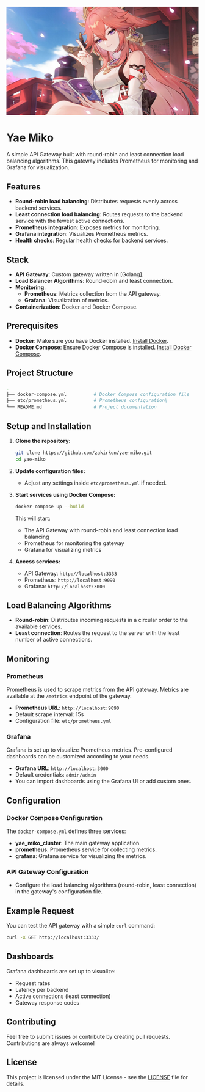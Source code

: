 ![Yae Miko](yae-miko.jpg)  

# Yae Miko

A simple API Gateway built with round-robin and least connection load balancing algorithms. This gateway includes Prometheus for monitoring and Grafana for visualization. 

## Features

- **Round-robin load balancing**: Distributes requests evenly across backend services.
- **Least connection load balancing**: Routes requests to the backend service with the fewest active connections.
- **Prometheus integration**: Exposes metrics for monitoring.
- **Grafana integration**: Visualizes Prometheus metrics.
- **Health checks**: Regular health checks for backend services.

## Stack

- **API Gateway**: Custom gateway written in [Golang].
- **Load Balancer Algorithms**: Round-robin and least connection.
- **Monitoring**: 
  - **Prometheus**: Metrics collection from the API gateway.
  - **Grafana**: Visualization of metrics.
- **Containerization**: Docker and Docker Compose.

## Prerequisites

- **Docker**: Make sure you have Docker installed. [Install Docker](https://docs.docker.com/get-docker/).
- **Docker Compose**: Ensure Docker Compose is installed. [Install Docker Compose](https://docs.docker.com/compose/install/).

## Project Structure

```bash
.
├── docker-compose.yml          # Docker Compose configuration file
├── etc/prometheus.yml          # Prometheus configuration\
└── README.md                   # Project documentation
```

## Setup and Installation

1. **Clone the repository:**

   ```bash
   git clone https://github.com/zakirkun/yae-miko.git
   cd yae-miko
   ```

2. **Update configuration files:**

   - Adjust any settings inside `etc/prometheus.yml` if needed.

3. **Start services using Docker Compose:**

   ```bash
   docker-compose up --build
   ```

   This will start:
   - The API Gateway with round-robin and least connection load balancing
   - Prometheus for monitoring the gateway
   - Grafana for visualizing metrics

4. **Access services:**
   - API Gateway: `http://localhost:3333`
   - Prometheus: `http://localhost:9090`
   - Grafana: `http://localhost:3000`

## Load Balancing Algorithms

- **Round-robin**: Distributes incoming requests in a circular order to the available services.
- **Least connection**: Routes the request to the server with the least number of active connections.

## Monitoring

### Prometheus

Prometheus is used to scrape metrics from the API gateway. Metrics are available at the `/metrics` endpoint of the gateway.

- **Prometheus URL**: `http://localhost:9090`
- Default scrape interval: 15s
- Configuration file: `etc/prometheus.yml`

### Grafana

Grafana is set up to visualize Prometheus metrics. Pre-configured dashboards can be customized according to your needs.

- **Grafana URL**: `http://localhost:3000`
- Default credentials: `admin/admin`
- You can import dashboards using the Grafana UI or add custom ones.

## Configuration

### Docker Compose Configuration

The `docker-compose.yml` defines three services:

- **yae_miko_cluster**: The main gateway application.
- **prometheus**: Prometheus service for collecting metrics.
- **grafana**: Grafana service for visualizing the metrics.

### API Gateway Configuration

- Configure the load balancing algorithms (round-robin, least connection) in the gateway's configuration file.

## Example Request

You can test the API gateway with a simple `curl` command:

```bash
curl -X GET http://localhost:3333/
```

## Dashboards

Grafana dashboards are set up to visualize:

- Request rates
- Latency per backend
- Active connections (least connection)
- Gateway response codes

## Contributing

Feel free to submit issues or contribute by creating pull requests. Contributions are always welcome!

## License

This project is licensed under the MIT License - see the [LICENSE](LICENSE) file for details.